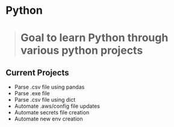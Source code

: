 # Python

> #  Goal to learn Python through various python projects

## Current Projects

- Parse .csv file using pandas
- Parse .exe file 
- Parse .csv file using dict
- Automate .aws/config file updates
- Automate secrets file creation
- Automate new env creation
